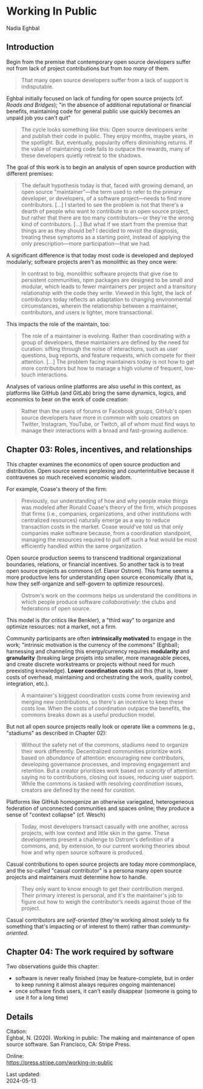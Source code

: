 # Working In Public
Nadia Eghbal

## Introduction

Begin from the premise that contemporary open source developers suffer not from lack of project contributions but from *too many* of them.

> That many open source developers suffer from a lack of support is indisputable.

Eghbal initially focused on lack of funding for open source projects (cf. *Roads and Bridges*); "in the absence of additional reputational or financial benefits, maintaining code for general public use quickly becomes an unpaid job you can't quit"

> The cycle looks something like this: Open source developers write and publish their code in public. They enjoy months, maybe years, in the spotlight. But, eventually, popularity offers diminishing returns. If the value of maintaining code fails to outpace the rewards, many of these developers quietly retreat to the shadows. 

The goal of this work is to begin an analysis of open source production with different premises:

> The default hypothesis today is that, faced with growing demand, an open source "maintainer"—the term used to refer to the primary developer, or developers, of a software project—needs to find more contributors. [...] I started to see the problem is not that there's a dearth of people who want to contribute to an open source project, but rather that there are too many contributors—or they're the wrong kind of contributors. [...] But what if we start from the premise that things are as they should be? I decided to revisit the diagnosis, treating these symptoms as a starting point, instead of applying the only prescription—more participation—that we had.

A significant difference is that today most code is developed and deployed modularly; software projects aren't as monolithic as they once were:

> In contrast to big, monolithic software projects that give rise to persistent communities, npm packages are designed to be small and modular, which leads to fewer maintainers per project and a transitory relationship with the code they write. Viewed in this light, the lack of contributors today reflects an adaptation to changing environmental circumstances, wherein the relationship between a maintainer, contributors, and users is lighter, more transactional. 

This impacts the role of the maintain, too:

> The role of a maintainer is evolving. Rather than coordinating with a group of developers, these maintainers are defined by the need for curation: sifting through the noise of interactions, such as user questions, bug reports, and feature requests, which compete for their attention. [...] The problem facing maintainers today is not how to get more contributors but how to manage a high volume of frequent, low-touch interactions.

Analyses of various online platforms are also useful in this context, as platforms like GitHub (and GitLab) bring the same dynamics, logics, and economics to bear on the work of code creation:

> Rather than the users of forums or Facebook groups, GitHub's open source developers have more in common with solo creators on Twitter, Instagram, YouTube, or Twitch, all of whom must find ways to manage their interactions with a broad and fast-growing audience.

## Chapter 03: Roles, incentives, and relationships

This chapter examines the economics of open source production and distribution. Open source seems perplexing and counterintuitive because it contravenes so much received economic wisdom.

For example, Coase's theory of the firm:

> Previously, our understanding of how and why people make things was modeled after Ronald Coase's theory of the firm, which proposes that firms (i.e., companies, organizations, and other institutions with centralized resources) naturally emerge as a way to reduce transaction costs in the market. Coase would've told us that only companies make software because, from a coordination standpoint, managing the resources required to pull off such a feat would be most efficiently handled within the same organization.

Open source production seems to transcend traditional organizational boundaries, relations, or financial incentives. So another tack is to treat open source projects as commons (cf. Elanor Ostrom). This frame seems a more productive lens for understanding open source economically (that is, how they self-organize and self-govern to optimize resources).

> Ostrom's work on the commons helps us understand the conditions in which people produce software *collaboratively*: the clubs and federations of open source.

This model is (for critics like Benkler), a "third way" to organize and optimize resources: not a market, not a firm.

Community participants are often **intrinsically motivated** to engage in the work; "intrinsic motivation is the currency of the commons" (Eghbal); harnessing and channeling this energy/currency requires **modularity** and **granularity** (breaking large projets into smaller, more manageable pieces, and create discrete workstreams or projects without need for much preexisting knowledge). **Lower coordination costs** aid this (that is, lower costs of overhead, maintaining and orchestrating the work, quality control, integration, etc.).

> A maintainer's biggest coordination costs come from reviewing and merging new contributions, so there's an incentive to keep these costs low. When the costs of coordination outpace the benefits, the commons breaks down as a useful production model.

But not all open source projects really look or operate like a commons (e.g., "stadiums" as described in Chapter 02):

> Without the safety net of the commons, stadiums need to organize their work differently. Decentralized communities prioritize work based on *abundance* of attention: encouraging new contributors, developing governance processes, and improving engagement and retention. But a creator prioritizes work based on *scarcity* of attention: saying no to contributions, closing out issues, reducing user support. While the commons is tasked with resolving *coordination* issues, creators are defined by the need for *curation*.

Platforms like GitHub homogenize an otherwise variegated, heterogeneous federation of unconnected communities and spaces online; they produce a sense of "context collapse" (cf. Wesch)

> Today, most developers transact casually with one another, across projects, with low context and little skin in the game. These developments present a challenge to Ostrom's definition of a commons, and, by extension, to our current working theories about how and why open source software is produced.

Casual contributions to open source projects are today more commonplace, and the so-called "casual contributor" is a persona many open source projects and maintainers must determine how to handle.

> They only want to know enough to get their contribution merged. Their primary interest is personal, and it's the maintainer's job to figure out how to weigh the contributor’s needs against those of the project.

Casual contributors are *self-oriented* (they're working almost solely to fix something that's impacting or of interest to them) rather than *community-oriented*.

## Chapter 04: The work required by software

Two observations guide this chapter:

* software is never really finished (may be feature-complete, but in order to keep running it almost always requires ongoing maintenance)
* once software finds users, it can't easily disappear (someone is going to use it for a long time)

## Details

Citation:  
Eghbal, N. (2020). Working in public: The making and maintenance of open source software. San Francisco, CA: Stripe Press.

Online:  
https://press.stripe.com/working-in-public

Last updated:  
2024-05-13
